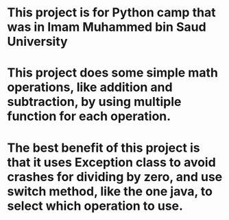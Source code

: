 # This project is for Python camp that was in Imam Muhammed bin Saud University

# This project does some simple math operations, like addition and subtraction, by using multiple function for each operation.

# The best benefit of this project is that it uses Exception class to avoid crashes for dividing by zero, and use switch method, like the one java, to select which operation to use.
